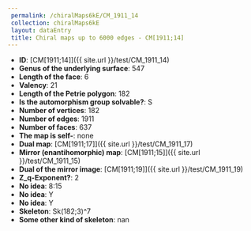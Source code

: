 ```yaml
--- 
 permalink: /chiralMaps6kE/CM_1911_14 
 collection: chiralMaps6kE
 layout: dataEntry
 title: Chiral maps up to 6000 edges - CM[1911;14]
---
```


- **ID**: [CM[1911;14]]({{ site.url }}/test/CM_1911_14)
- **Genus of the underlying surface**: 547
- **Length of the face**: 6
- **Valency**: 21
- **Length of the Petrie polygon**: 182
- **Is the automorphism group solvable?**: S
- **Number of vertices**: 182
- **Number of edges**: 1911
- **Number of faces**: 637
- **The map is self-**: none
- **Dual map**: [CM[1911;17]]({{ site.url }}/test/CM_1911_17)
- **Mirror (enantihomorphic) map**: [CM[1911;15]]({{ site.url }}/test/CM_1911_15)
- **Dual of the mirror image**: [CM[1911;19]]({{ site.url }}/test/CM_1911_19)
- **Z_q-Exponent?**: 2
- **No idea**:  8:15
- **No idea**: Y
- **No idea**: Y
- **Skeleton**: Sk(182;3)^7
- **Some other kind of skeleton**: nan
